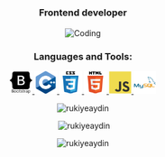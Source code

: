 <div align="center">
<h3>Frontend developer</h3>
<img align="center" alt="Coding" width="400" src="https://media.istockphoto.com/id/1193269492/video/the-programmer-writes-the-code-for-the-development-of-the-website-against-the-background-of-a.jpg?s=640x640&k=20&c=cN-02C-UMPVKmC6DLv92YxF-iiDQccgsbNCv_QPAsTc=">
<h3>Languages and Tools:</h3>
<p> <a href="https://getbootstrap.com" target="_blank" rel="noreferrer"> <img src="https://raw.githubusercontent.com/devicons/devicon/master/icons/bootstrap/bootstrap-plain-wordmark.svg" alt="bootstrap" width="40" height="40"/> </a> <a href="https://www.w3schools.com/cpp/" target="_blank" rel="noreferrer"> <img src="https://raw.githubusercontent.com/devicons/devicon/master/icons/cplusplus/cplusplus-original.svg" alt="cplusplus" width="40" height="40"/> </a> <a href="https://www.w3schools.com/css/" target="_blank" rel="noreferrer"> <img src="https://raw.githubusercontent.com/devicons/devicon/master/icons/css3/css3-original-wordmark.svg" alt="css3" width="40" height="40"/> </a> <a href="https://www.w3.org/html/" target="_blank" rel="noreferrer"> <img src="https://raw.githubusercontent.com/devicons/devicon/master/icons/html5/html5-original-wordmark.svg" alt="html5" width="40" height="40"/> </a> <a href="https://developer.mozilla.org/en-US/docs/Web/JavaScript" target="_blank" rel="noreferrer"> <img src="https://raw.githubusercontent.com/devicons/devicon/master/icons/javascript/javascript-original.svg" alt="javascript" width="40" height="40"/> </a> <a href="https://www.mysql.com/" target="_blank" rel="noreferrer"> <img src="https://raw.githubusercontent.com/devicons/devicon/master/icons/mysql/mysql-original-wordmark.svg" alt="mysql" width="40" height="40"/> </a> </p>

<p><img src="https://github-readme-stats.vercel.app/api/top-langs?username=rukiyeaydin&show_icons=true&locale=en&layout=compact" alt="rukiyeaydin" /></p>

<p>&nbsp;<img src="https://github-readme-stats.vercel.app/api?username=rukiyeaydin&show_icons=true&locale=en" alt="rukiyeaydin" /></p>

<p><img src="https://github-readme-streak-stats.herokuapp.com/?user=rukiyeaydin&" alt="rukiyeaydin" /></p>
</div>
